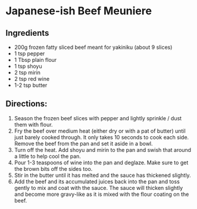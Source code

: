 # Japanese-ish Beef Meuniere

## Ingredients

* 200g frozen fatty sliced beef meant for yakiniku (about 9 slices)
* 1 tsp pepper
* 1 Tbsp plain flour
* 1 tsp shoyu
* 2 tsp mirin
* 2 tsp red wine
* 1-2 tsp butter

## Directions:

1. Season the frozen beef slices with pepper and lightly sprinkle / dust them with flour.
2. Fry the beef over medium heat (either dry or with a pat of butter) until just barely cooked through.
   It only takes 10 seconds to cook each side. Remove the beef from the pan and set it aside in a bowl.
3. Turn off the heat. Add shoyu and mirin to the pan and swish that around a little to help cool the pan.
4. Pour 1-3 teaspoons of wine into the pan and deglaze. Make sure to get the brown bits off the sides too.
5. Stir in the butter until it has melted and the sauce has thickened slightly.
6. Add the beef and its accumulated juices back into the pan and toss gently to mix and coat with the sauce.
   The sauce will thicken slightly and become more gravy-like as it is mixed with the flour coating on the beef.